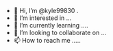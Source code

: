 - 👋 Hi, I’m @kyle99830 .
- 👀 I’m interested in ...
- 🌱 I’m currently learning ....
- 💞️ I’m looking to collaborate on ...
- 📫 How to reach me .....

<!---
kyle9983/kyle9983 is a ✨ special ✨ repository because its `README.md` (this file) appears on your GitHub profile.
You can click the Preview link to take a look at your changes.
--->
